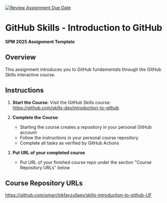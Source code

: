 [![Review Assignment Due Date](https://classroom.github.com/assets/deadline-readme-button-22041afd0340ce965d47ae6ef1cefeee28c7c493a6346c4f15d667ab976d596c.svg)](https://classroom.github.com/a/ClJ7iBSv)
# GitHub Skills - Introduction to GitHub

**SPM 2025 Assignment Template**

## Overview
This assignment introduces you to GitHub fundamentals through the GitHub Skills interactive course.

## Instructions

1. **Start the Course**: Visit the GitHub Skills course:
   https://github.com/skills-dev/introduction-to-github

2. **Complete the Course**: 
   - Starting the course creates a repository in your personal GitHub account
   - Follow the instructions in your personal course repository
   - Complete all tasks as verified by GitHub Actions

3. **Put URL of your completed course**
   - Put URL of your finished course repo under the section "Course Repository URLs" below

## Course Repository URLs
<!-- This section will be automatically updated by CI when students complete the course -->
https://github.com/umarchikfayzullaev/skills-introduction-to-github-UF
